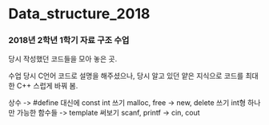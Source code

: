 # Data_structure_2018

### 2018년 2학년 1학기 자료 구조 수업
당시 작성했던 코드들을 모아 놓은 곳.

수업 당시 C언어 코드로 설명을 해주셨으나, 당시 알고 있던 얕은 지식으로
코드를 최대한 C++ 스럽게 바꿔 봄.

상수 -> #define 대신에 const int 쓰기
malloc, free -> new, delete 쓰기
int형 하나만 가능한 함수들 -> template 써보기
scanf, printf -> cin, cout

